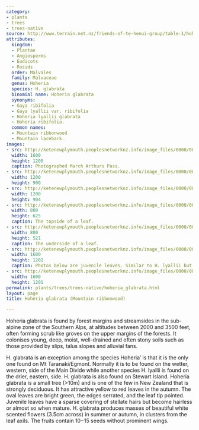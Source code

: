 ```yaml
---
category:
- plants
- trees
- trees-native
source: http://www.terrain.net.nz/friends-of-te-henui-group/table-1/hoheria-glabrata-mountain-ribbonwood.html
attributes:
  kingdom:
  - Plantae
  - Angiosperms
  - Eudicots
  - Rosids
  order: Malvales
  family: Malvaceae
  genus: Hoheria
  species: H. glabrata
  binomial name: Hoheria glabrata
  synonyms:
  - Gaya ribifolia
  - Gaya lyallii var. ribifolia
  - Hoheria lyallii glabrata
  - Hoheria ribifolia.
  common names:
  - Mountain ribbonwood
  - Mountain lacebark.
images:
- src: http://ketenewplymouth.peoplesnetworknz.info/image_files/0000/0005/2274/Hoheria_glabrata__Mountain_Ribbonwood.JPG
  width: 1600
  height: 1200
  caption: Photographed March Arthurs Pass.
- src: http://ketenewplymouth.peoplesnetworknz.info/image_files/0000/0005/2254/Hoheria_glabrata__Mountain_Ribbonwood-001.JPG
  width: 1200
  height: 900
- src: http://ketenewplymouth.peoplesnetworknz.info/image_files/0000/0005/2269/Hoheria_glabrata__Mountain_Ribbonwood-004.JPG
  width: 1200
  height: 904
- src: http://ketenewplymouth.peoplesnetworknz.info/image_files/0000/0005/2259/Hoheria_glabrata__Mountain_Ribbonwood-002.JPG
  width: 800
  height: 625
  caption: The topside of a leaf.
- src: http://ketenewplymouth.peoplesnetworknz.info/image_files/0000/0005/2264/Hoheria_glabrata__Mountain_Ribbonwood-003.JPG
  width: 800
  height: 521
  caption: The underside of a leaf.
- src: http://ketenewplymouth.peoplesnetworknz.info/image_files/0000/0005/4204/Hoheria_glabrata__Mountain_ribbonwood.-001.-002.JPG
  width: 1600
  height: 1202
  caption: Photos below are juvenile leaves. Similar to H. lyallii but smaller.
- src: http://ketenewplymouth.peoplesnetworknz.info/image_files/0000/0005/4209/Hoheria_glabrata__Mountain_ribbonwood..JPG
  width: 1600
  height: 1201
permalink: plants/trees/trees-native/hoheria_glabrata.html
layout: page
title: Hoheria glabrata (Mountain ribbonwood)

---
```

Hoheria glabrata is found by forest margins and streamsides in the sub-alpine zone of the Southern Alps, at altitudes between 2000 and 3500 feet, often forming scrub like groves on the upper margins of the forests. It colonises young, deep, moist, well-drained and often stony soils such as those provided by slips, talus slopes and alluvial fans.

H. glabrata is an exception among the species Hoheria’ is that it is the only one found on Mt Taranaki/Egmont. Normally it is to be found on the wetter, western, side of the Main Divide while another species H. lyallii is found on the drier, eastern, side. H. glabrata is also found on Stewart Island.
Hoheria glabrata is a small tree (&gt;10m) and is one of the few in New Zealand that is strongly deciduous. It has attractive yellow to red leaves in the autumn.
The oval leaves are bright green, the edges serrated, and the leaf tip pointed. Juvenile leaves have a sparse covering of stellate hairs but become hairless or almost so when mature.
H. glabrata produces masses of beautiful white scented flowers (3.5cm across) in summer or autumn, in clusters from the leaf axils. The fruits contain 10−15 seeds without prominent wings.

